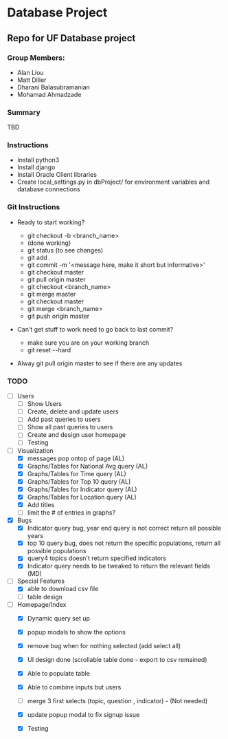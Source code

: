 # Database Project 

## Repo for UF Database project

### Group Members: 
* Alan Liou
* Matt Diller
* Dharani Balasubramanian
* Mohamad Ahmadzade

### Summary 
TBD

### Instructions 
- Install python3
- Install django
- Install Oracle Client libraries 
- Create local_settings.py in dbProject/ for environment variables and database connections

### Git Instructions
- Ready to start working?
    - git checkout -b <branch_name>
    - (done working)
    - git status (to see changes)
    - git add .
    - git commit -m '<message here, make it short but informative>'
    - git checkout master
    - git pull origin master
    - git checkout <branch_name>
    - git merge master 
    - git checkout master 
    - git merge <branch_name>
    - git push origin master 

- Can't get stuff to work need to go back to last commit?
    - make sure you are on your working branch
    - git reset --hard

- Alway git pull origin master to see if there are any updates

### TODO
- [ ] Users
    - [ ] Show Users
    - [ ] Create, delete and update users 
    - [ ] Add past queries to users
    - [ ] Show all past queries to users 
    - [ ] Create and design user homepage
    - [ ] Testing

- [ ] Visualization
    - [x] messages pop ontop of page (AL)
    - [X] Graphs/Tables for National Avg query (AL)
    - [X] Graphs/Tables for Time query (AL)
    - [X] Graphs/Tables for Top 10 query (AL)
    - [x] Graphs/Tables for Indicator query (AL)
    - [X] Graphs/Tables for Location query (AL)
    - [X] Add titles
    - [ ] limit the # of entries in graphs?

- [x] Bugs
    - [x] Indicator query bug, year end query is not correct return all possible years
    - [x] top 10 query bug, does not return the specific populations, return all possible populations
    - [x] query4 topics doesn't return specified indicators
    - [x] Indicator query needs to be tweaked to return the relevant fields (MD)

- [ ] Special Features
    - [X] able to download csv file    
    - [ ] table design    

- [ ] Homepage/Index
    - [x] Dynamic query set up
    - [x] popup modals to show the options 
    - [x] remove bug when for nothing selected (add select all)
    - [x] UI design done (scrollable table done - export to csv remained)
    - [x] Able to populate table    
    - [x] Able to combine inputs but users 
    - [ ] merge 3 first selects (topic, question , indicator) - (Not needed)
    - [x] update popup modal to fix signup issue    
    - [x] Testing

